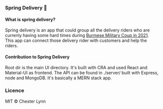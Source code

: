 ### Spring Delivery 🚀

#### What is spring delivery?

Spring delivery is an app that could group all the delivery riders who are currenly having some hard times during [Burmese Military Coup in 2021](https://www.usatoday.com/in-depth/graphics/2021/03/20/myanmar-military-coup-protests-violence-deaths-burma-videos/6868486002/). This app can connect those delivery rider with customers and help the riders.

#### Contribution to Spring Delivery

Root dir is the main UI directory. It's built with CRA and used React and Material-UI as frontend. The API can be found in ./server/ built with Express, node and MongoDB. It's basically a MERN stack app.

### Licence

MIT © Chester Lynn